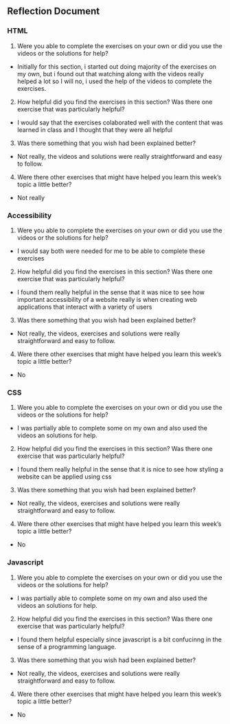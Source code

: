 ## Reflection Document

### HTML

1. Were you able to complete the exercises on your own or did you use the videos or the solutions for help?

- Initially for this section, i started out doing majority of the exercises on my own, but i found out that watching along with the videos really helped a lot so I will no, i used the help of the videos to complete the exercises.

2. How helpful did you find the exercises in this section? Was there one exercise that was particularly helpful?

- I would say that the exercises colaborated well with the content that was learned in class and I thought that they were all helpful

3. Was there something that you wish had been explained better?

- Not really, the videos and solutions were really straightforward and easy to follow.

4. Were there other exercises that might have helped you learn this week’s topic a little better?

- Not really

### Accessibility

1. Were you able to complete the exercises on your own or did you use the videos or the solutions for help?

- I would say both were needed for me to be able to complete these exercises

2. How helpful did you find the exercises in this section? Was there one exercise that was particularly helpful?

- I found them really helpful in the sense that it was nice to see how important accessibility of a website really is when creating web applications that interact with a variety of users

3. Was there something that you wish had been explained better?

- Not really, the videos, exercises and solutions were really straightforward and easy to follow.

4. Were there other exercises that might have helped you learn this week’s topic a little better?

- No

### CSS

1. Were you able to complete the exercises on your own or did you use the videos or the solutions for help?

- I was partially able to complete some on my own and also used the videos an solutions for help.

2. How helpful did you find the exercises in this section? Was there one exercise that was particularly helpful?

- I found them really helpful in the sense that it is nice to see how styling a website can be applied using css

3. Was there something that you wish had been explained better?

- Not really, the videos, exercises and solutions were really straightforward and easy to follow.

4. Were there other exercises that might have helped you learn this week’s topic a little better?

- No

### Javascript

1. Were you able to complete the exercises on your own or did you use the videos or the solutions for help?

- I was partially able to complete some on my own and also used the videos an solutions for help.

2. How helpful did you find the exercises in this section? Was there one exercise that was particularly helpful?

- I found them helpful especially since javascript is a bit confucinng in the sense of a programming language.

3. Was there something that you wish had been explained better?

- Not really, the videos, exercises and solutions were really straightforward and easy to follow.

4. Were there other exercises that might have helped you learn this week’s topic a little better?

- No
